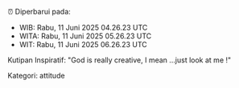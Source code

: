 ⏰ Diperbarui pada:
- WIB: Rabu, 11 Juni 2025 04.26.23 UTC
- WITA: Rabu, 11 Juni 2025 05.26.23 UTC
- WIT: Rabu, 11 Juni 2025 06.26.23 UTC

Kutipan Inspiratif:
"God is really creative, I mean ...just look at me !"


Kategori: attitude

